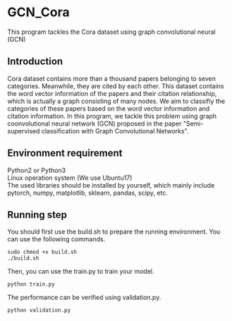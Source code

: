 # GCN_Cora
This program tackles the Cora dataset using graph convolutional neural (GCN)

## Introduction
Cora dataset contains more than a thousand papers belonging to seven categories. Meanwhile, they are cited by each other. This dataset contains the word vector information of the papers and their citation relationship, which is actually a graph consisting of many nodes. We aim to classifiy the categories of these papers based on the word vector information and citation information. In this program, we tackle this problem using graph coonvolutional neural network (GCN) proposed in the paper "Semi-supervised classification with Graph Convolutional Networks". 

## Environment requirement
Python2 or Python3  
Linux operation system (We use Ubuntu17)  
The used libraries should be installed by yourself, which mainly include pytorch, numpy, matplotlib, sklearn, pandas, scipy, etc.  

## Running step
You should first use the build.sh to prepare the running environment. You can use the following commands.
```
sudo chmod +x build.sh
./build.sh
```
Then, you can use the train.py to train your model.
```
python train.py
```
The performance can be verified using validation.py.
```
python validation.py
```

